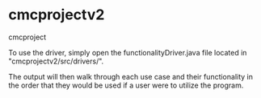 # cmcprojectv2
cmcproject

To use the driver, simply open the functionalityDriver.java file located in "cmcprojectv2/src/drivers/".

The output will then walk through each use case and their functionality 
in the order that they would be used if a user were to utilize the program.
